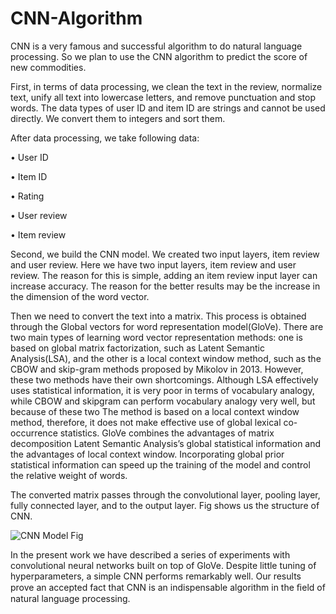 # CNN-Algorithm

CNN is a very famous and successful algorithm to do natural language processing. So we plan to use the CNN algorithm to predict the score of new commodities.

First, in terms of data processing, we clean the text in the review, normalize text, unify all text into lowercase letters, and remove punctuation and stop words. The data types of user ID and item ID are strings and cannot be used directly. We convert them to integers and sort them.

After data processing, we take following data:

• User ID

• Item ID

• Rating

• User review

• Item review

Second, we build the CNN model. We created two input layers, item review and user review. Here we have two input layers, item review and user review. The reason for this is simple, adding an item review input layer can increase accuracy. The reason for the better results may be the increase in the dimension of the word vector.

Then we need to convert the text into a matrix. This process is obtained through the Global vectors for word representation model(GloVe). There are two main types of learning word vector representation methods: one is based on global matrix factorization, such as Latent Semantic Analysis(LSA), and the other is a local context window method, such as the CBOW and skip-gram methods proposed by Mikolov in 2013. However, these two methods have their own shortcomings. Although LSA effectively uses statistical information, it is very poor in terms of vocabulary analogy, while CBOW and skipgram can perform vocabulary analogy very well, but because of these two The method is based on a local context window method, therefore, it does not make effective use of global lexical co-occurrence statistics. GloVe combines the advantages of matrix decomposition Latent Semantic Analysis’s global statistical information and the advantages of local context window. Incorporating global prior statistical information can speed up the training of the model and control the relative weight of words.

The converted matrix passes through the convolutional layer, pooling layer, fully connected layer, and to the output layer. Fig shows us the structure of CNN.

![CNN Model Fig]()

In the present work we have described a series of experiments with convolutional neural networks built on top of GloVe. Despite little tuning of hyperparameters, a simple CNN performs remarkably well. Our results prove an accepted fact that CNN is an indispensable algorithm in the ﬁeld of natural language processing.